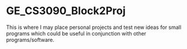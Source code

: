 # GE_CS3090_Block2Proj

This is where I may place personal projects and test new ideas for small programs which could be useful in conjunction with other programs/software. 
